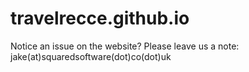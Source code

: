 # travelrecce.github.io

Notice an issue on the website? Please leave us a note: jake(at)squaredsoftware(dot)co(dot)uk

